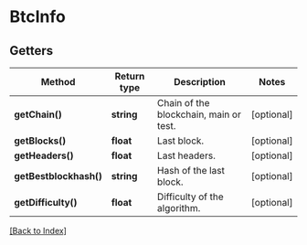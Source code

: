 # BtcInfo

## Getters

Method | Return type | Description | Notes
------------ | ------------- | ------------- | -------------
**getChain()** | **string** | Chain of the blockchain, main or test. | [optional]
**getBlocks()** | **float** | Last block. | [optional]
**getHeaders()** | **float** | Last headers. | [optional]
**getBestblockhash()** | **string** | Hash of the last block. | [optional]
**getDifficulty()** | **float** | Difficulty of the algorithm. | [optional]

[[Back to Index]](../index.md)
